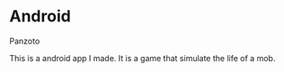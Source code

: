 Android
=======

Panzoto

This is a android app I made. It is a game that simulate the life of a mob.
